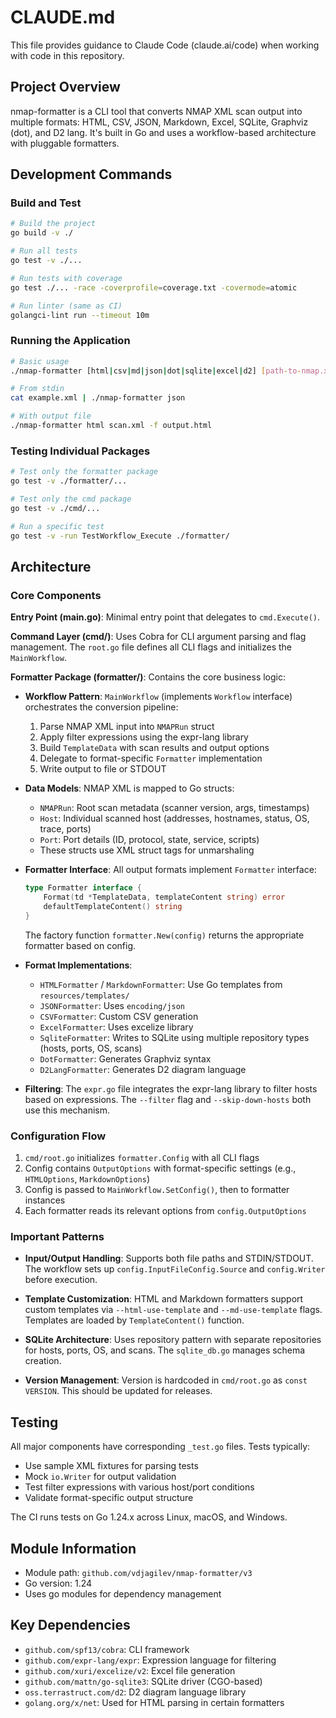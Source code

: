 # CLAUDE.md

This file provides guidance to Claude Code (claude.ai/code) when working with code in this repository.

## Project Overview

nmap-formatter is a CLI tool that converts NMAP XML scan output into multiple formats: HTML, CSV, JSON, Markdown, Excel, SQLite, Graphviz (dot), and D2 lang. It's built in Go and uses a workflow-based architecture with pluggable formatters.

## Development Commands

### Build and Test
```bash
# Build the project
go build -v ./

# Run all tests
go test -v ./...

# Run tests with coverage
go test ./... -race -coverprofile=coverage.txt -covermode=atomic

# Run linter (same as CI)
golangci-lint run --timeout 10m
```

### Running the Application
```bash
# Basic usage
./nmap-formatter [html|csv|md|json|dot|sqlite|excel|d2] [path-to-nmap.xml]

# From stdin
cat example.xml | ./nmap-formatter json

# With output file
./nmap-formatter html scan.xml -f output.html
```

### Testing Individual Packages
```bash
# Test only the formatter package
go test -v ./formatter/...

# Test only the cmd package
go test -v ./cmd/...

# Run a specific test
go test -v -run TestWorkflow_Execute ./formatter/
```

## Architecture

### Core Components

**Entry Point (main.go)**: Minimal entry point that delegates to `cmd.Execute()`.

**Command Layer (cmd/)**: Uses Cobra for CLI argument parsing and flag management. The `root.go` file defines all CLI flags and initializes the `MainWorkflow`.

**Formatter Package (formatter/)**: Contains the core business logic:

- **Workflow Pattern**: `MainWorkflow` (implements `Workflow` interface) orchestrates the conversion pipeline:
  1. Parse NMAP XML input into `NMAPRun` struct
  2. Apply filter expressions using the expr-lang library
  3. Build `TemplateData` with scan results and output options
  4. Delegate to format-specific `Formatter` implementation
  5. Write output to file or STDOUT

- **Data Models**: NMAP XML is mapped to Go structs:
  - `NMAPRun`: Root scan metadata (scanner version, args, timestamps)
  - `Host`: Individual scanned host (addresses, hostnames, status, OS, trace, ports)
  - `Port`: Port details (ID, protocol, state, service, scripts)
  - These structs use XML struct tags for unmarshaling

- **Formatter Interface**: All output formats implement `Formatter` interface:
  ```go
  type Formatter interface {
      Format(td *TemplateData, templateContent string) error
      defaultTemplateContent() string
  }
  ```
  The factory function `formatter.New(config)` returns the appropriate formatter based on config.

- **Format Implementations**:
  - `HTMLFormatter` / `MarkdownFormatter`: Use Go templates from `resources/templates/`
  - `JSONFormatter`: Uses `encoding/json`
  - `CSVFormatter`: Custom CSV generation
  - `ExcelFormatter`: Uses excelize library
  - `SqliteFormatter`: Writes to SQLite using multiple repository types (hosts, ports, OS, scans)
  - `DotFormatter`: Generates Graphviz syntax
  - `D2LangFormatter`: Generates D2 diagram language

- **Filtering**: The `expr.go` file integrates the expr-lang library to filter hosts based on expressions. The `--filter` flag and `--skip-down-hosts` both use this mechanism.

### Configuration Flow

1. `cmd/root.go` initializes `formatter.Config` with all CLI flags
2. Config contains `OutputOptions` with format-specific settings (e.g., `HTMLOptions`, `MarkdownOptions`)
3. Config is passed to `MainWorkflow.SetConfig()`, then to formatter instances
4. Each formatter reads its relevant options from `config.OutputOptions`

### Important Patterns

- **Input/Output Handling**: Supports both file paths and STDIN/STDOUT. The workflow sets up `config.InputFileConfig.Source` and `config.Writer` before execution.

- **Template Customization**: HTML and Markdown formatters support custom templates via `--html-use-template` and `--md-use-template` flags. Templates are loaded by `TemplateContent()` function.

- **SQLite Architecture**: Uses repository pattern with separate repositories for hosts, ports, OS, and scans. The `sqlite_db.go` manages schema creation.

- **Version Management**: Version is hardcoded in `cmd/root.go` as `const VERSION`. This should be updated for releases.

## Testing

All major components have corresponding `_test.go` files. Tests typically:
- Use sample XML fixtures for parsing tests
- Mock `io.Writer` for output validation
- Test filter expressions with various host/port conditions
- Validate format-specific output structure

The CI runs tests on Go 1.24.x across Linux, macOS, and Windows.

## Module Information

- Module path: `github.com/vdjagilev/nmap-formatter/v3`
- Go version: 1.24
- Uses go modules for dependency management

## Key Dependencies

- `github.com/spf13/cobra`: CLI framework
- `github.com/expr-lang/expr`: Expression language for filtering
- `github.com/xuri/excelize/v2`: Excel file generation
- `github.com/mattn/go-sqlite3`: SQLite driver (CGO-based)
- `oss.terrastruct.com/d2`: D2 diagram language library
- `golang.org/x/net`: Used for HTML parsing in certain formatters

